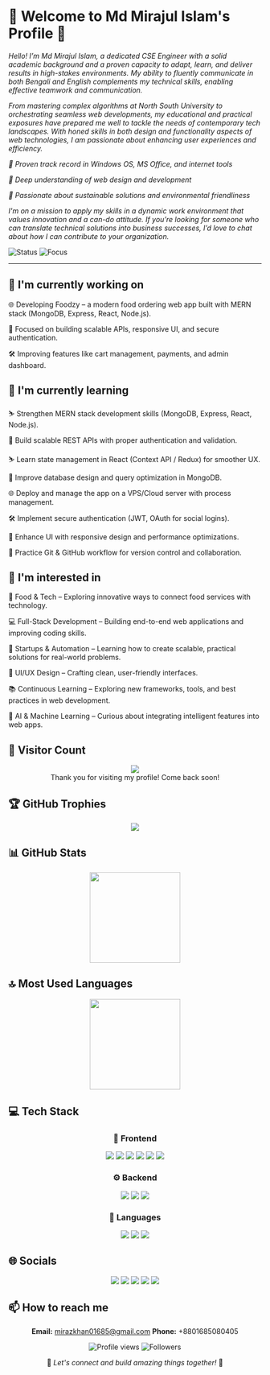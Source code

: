 <div align="">

# 🌟 Welcome to Md Mirajul Islam's Profile 🌟

<p><em>Hello! I’m Md Mirajul Islam, a dedicated CSE Engineer with a solid academic background and a proven capacity to adapt, learn, and deliver results in high-stakes environments. My ability to fluently communicate in both Bengali and English complements my technical skills, enabling effective teamwork and communication.



From mastering complex algorithms at North South University to orchestrating seamless web developments, my educational and practical exposures have prepared me well to tackle the needs of contemporary tech landscapes. With honed skills in both design and functionality aspects of web technologies, I am passionate about enhancing user experiences and efficiency.



🔹 Proven track record in Windows OS, MS Office, and internet tools

🔹 Deep understanding of web design and development

🔹 Passionate about sustainable solutions and environmental friendliness



I'm on a mission to apply my skills in a dynamic work environment that values innovation and a can-do attitude. If you’re looking for someone who can translate technical solutions into business successes, I’d love to chat about how I can contribute to your organization.</em></p>

<img src="https://img.shields.io/badge/Status-Available_for_collaboration-brightgreen" alt="Status" />
<img src="https://img.shields.io/badge/Focus-Web_Development-blue" alt="Focus" />

</div>

<hr>

## 🔭 I'm currently working on

<div align=""><p>🌐 Developing Foodzy – a modern food ordering web app built with MERN stack (MongoDB, Express, React, Node.js).

🚀 Focused on building scalable APIs, responsive UI, and secure authentication.

🛠 Improving features like cart management, payments, and admin dashboard.</p></div>

## 🌱 I'm currently learning

<div align=""><p>⛷️ Strengthen MERN stack development skills (MongoDB, Express, React, Node.js).

🦾 Build scalable REST APIs with proper authentication and validation.

⛷️ Learn state management in React (Context API / Redux) for smoother UX.

🌱 Improve database design and query optimization in MongoDB.

🌐 Deploy and manage the app on a VPS/Cloud server with process management.

🛠 Implement secure authentication (JWT, OAuth for social logins).

🤖 Enhance UI with responsive design and performance optimizations.

🚀 Practice Git & GitHub workflow for version control and collaboration.</p></div>

## 👀 I'm interested in

<div align=""><p>🍔 Food & Tech – Exploring innovative ways to connect food services with technology.

💻 Full-Stack Development – Building end-to-end web applications and improving coding skills.

🚀 Startups & Automation – Learning how to create scalable, practical solutions for real-world problems.

🎨 UI/UX Design – Crafting clean, user-friendly interfaces.

📚 Continuous Learning – Exploring new frameworks, tools, and best practices in web development.

🤖 AI & Machine Learning – Curious about integrating intelligent features into web apps.</p></div>

## 👀 Visitor Count

<!-- ⚠️ Important: Replace 'mirajul01685' with your actual GitHub username in the URL below -->
<p align="center">
  <img src="https://profile-counter.glitch.me/mirajul01685/count.svg" />
  <br>Thank you for visiting my profile! Come back soon!
</p>

## 🏆 GitHub Trophies

<!-- ⚠️ Important: Replace 'mirajul01685' with your actual GitHub username in the URL below -->
<p align="center">
  <img src="https://github-profile-trophy.vercel.app/?username=mirajul01685&theme=juicyfresh&column=7&margin-w=15&margin-h=15" />
</p>

## 📊 GitHub Stats

<!-- ⚠️ Important: Replace 'mirajul01685' with your actual GitHub username in the URL below -->
<div align="center">
  <img height="180em" src="https://github-readme-stats.vercel.app/api?username=mirajul01685&show_icons=true&theme=radical&include_all_commits=true&count_private=true"/>
</div>

## 🔝 Most Used Languages

<!-- ⚠️ Important: Replace 'mirajul01685' with your actual GitHub username in the URL below -->
<div align="center">
  <img height="180em" src="https://github-readme-stats.vercel.app/api/top-langs/?username=mirajul01685&layout=compact&langs_count=10&theme=radical"/>
</div>

## 💻 Tech Stack

<div align="center">

### 🎨 Frontend

<img src="https://img.shields.io/badge/-React-05122A?style=for-the-badge&color=ff69b4"> <img src="https://img.shields.io/badge/-Next.js-05122A?style=for-the-badge&color=ff69b4"> <img src="https://img.shields.io/badge/-HTML5-05122A?style=for-the-badge&color=ff69b4"> <img src="https://img.shields.io/badge/-CSS3-05122A?style=for-the-badge&color=ff69b4"> <img src="https://img.shields.io/badge/-Tailwind-05122A?style=for-the-badge&color=ff69b4"> <img src="https://img.shields.io/badge/-Bootstrap-05122A?style=for-the-badge&color=ff69b4">

### ⚙️ Backend

<img src="https://img.shields.io/badge/-Node.js-05122A?style=for-the-badge&color=4169e1"> <img src="https://img.shields.io/badge/-Express-05122A?style=for-the-badge&color=4169e1"> <img src="https://img.shields.io/badge/-MongoDB-05122A?style=for-the-badge&color=4169e1">

### 💬 Languages

<img src="https://img.shields.io/badge/-JavaScript-05122A?style=for-the-badge&color=FFA500"> <img src="https://img.shields.io/badge/-TypeScript-05122A?style=for-the-badge&color=FFA500"> <img src="https://img.shields.io/badge/-C-05122A?style=for-the-badge&color=FFA500">

</div>

## 🌐 Socials

<div align="center">

<a href=" https://github.com/mirajul01685"><img src="https://img.shields.io/badge/github-%23121011.svg?style=for-the-badge&logo=github&logoColor=white&color=9a6bdf"></a> <a href="https://www.linkedin.com/in/md-mirajul-islam01685/"><img src="https://img.shields.io/badge/linkedin-%230077B5.svg?style=for-the-badge&logo=linkedin&logoColor=white&color=df6b9a"></a> <a href="https://app.netlify.com/teams/mirazkhan01685/projects"><img src="https://img.shields.io/badge/netlify-%230077B5.svg?style=for-the-badge&logo=netlify&logoColor=white&color=4169e1"></a> <a href="https://www.instagram.com/mirazsohaan/"><img src="https://img.shields.io/badge/instagram-%230077B5.svg?style=for-the-badge&logo=instagram&logoColor=white&color=C13584"></a> <a href="https://www.facebook.com/sohaan.chester"><img src="https://img.shields.io/badge/facebook-%230077B5.svg?style=for-the-badge&logo=facebook&logoColor=white&color=blue"></a>





</div>

## 📫 How to reach me

<div align="center">

**Email:** mirazkhan01685@gmail.com
**Phone:** +8801685080405

</div>

<div align="center">

<!-- ⚠️ Important: Replace 'mirajul01685' with your actual GitHub username in the URLs below -->
<img src="https://komarev.com/ghpvc/?username=mirajul01685&style=for-the-badge&color=blueviolet" alt="Profile views"/>

<img src="https://img.shields.io/github/followers/mirajul01685?style=for-the-badge&color=ff69b4" alt="Followers"/>

<p>🌈 <i>Let's connect and build amazing things together!</i> 🚀</p>

</div>

